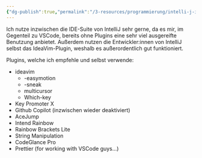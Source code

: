```yaml
---
{"dg-publish":true,"permalink":"/3-resources/programmierung/intelli-j-ide/intelli-j-ide/","created":"2024-11-11T08:59:40.887+01:00","updated":"2024-11-01T21:19:16.210+01:00"}
---
```



Ich nutze inzwischen die IDE-Suite von IntelliJ sehr gerne, da es mir, im Gegenteil zu VSCode, bereits ohne Plugins eine sehr viel ausgereifte Benutzung anbietet. Außerdem nutzen die Entwickler:innen von IntelliJ selbst das IdeaVim-Plugin, weshalb es außerordentlich gut funktioniert.

Plugins, welche ich empfehle und selbst verwende:

- ideavim
	- -easymotion
	- -sneak
	- multicursor
	- Which-key
- Key Promoter X
- Github Copilot (inzwischen wieder deaktiviert)
- AceJump
- Intend Rainbow
- Rainbow Brackets Lite
- String Manipulation
- CodeGlance Pro
- Prettier (for working with VSCode guys...)
